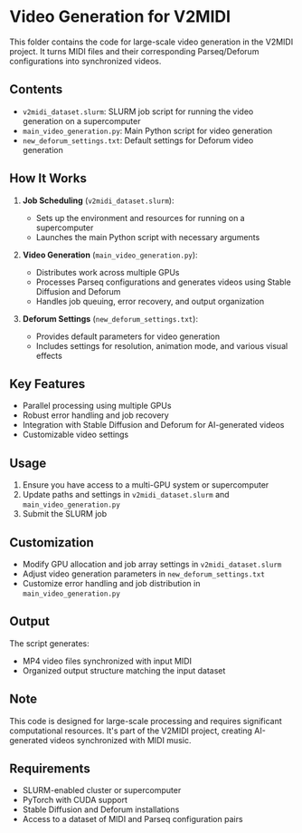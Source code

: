 # Video Generation for V2MIDI

This folder contains the code for large-scale video generation in the V2MIDI project. It turns MIDI files and their corresponding Parseq/Deforum configurations into synchronized videos.

## Contents

- `v2midi_dataset.slurm`: SLURM job script for running the video generation on a supercomputer
- `main_video_generation.py`: Main Python script for video generation
- `new_deforum_settings.txt`: Default settings for Deforum video generation

## How It Works

1. **Job Scheduling** (`v2midi_dataset.slurm`):
   - Sets up the environment and resources for running on a supercomputer
   - Launches the main Python script with necessary arguments

2. **Video Generation** (`main_video_generation.py`):
   - Distributes work across multiple GPUs
   - Processes Parseq configurations and generates videos using Stable Diffusion and Deforum
   - Handles job queuing, error recovery, and output organization

3. **Deforum Settings** (`new_deforum_settings.txt`):
   - Provides default parameters for video generation
   - Includes settings for resolution, animation mode, and various visual effects

## Key Features

- Parallel processing using multiple GPUs
- Robust error handling and job recovery
- Integration with Stable Diffusion and Deforum for AI-generated videos
- Customizable video settings

## Usage

1. Ensure you have access to a multi-GPU system or supercomputer
2. Update paths and settings in `v2midi_dataset.slurm` and `main_video_generation.py`
3. Submit the SLURM job

## Customization

- Modify GPU allocation and job array settings in `v2midi_dataset.slurm`
- Adjust video generation parameters in `new_deforum_settings.txt`
- Customize error handling and job distribution in `main_video_generation.py`

## Output

The script generates:

- MP4 video files synchronized with input MIDI
- Organized output structure matching the input dataset

## Note

This code is designed for large-scale processing and requires significant computational resources. It's part of the V2MIDI project, creating AI-generated videos synchronized with MIDI music.

## Requirements

- SLURM-enabled cluster or supercomputer
- PyTorch with CUDA support
- Stable Diffusion and Deforum installations
- Access to a dataset of MIDI and Parseq configuration pairs

